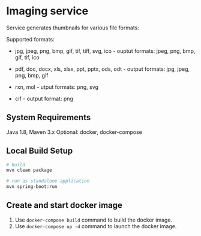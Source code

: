 # Imaging service

Service generates thumbnails for various file formats:

Supported formats:

* jpg, jpeg, png, bmp, gif, tif, tiff, svg, ico - ouptut formats: jpeg, png, bmp, gif, tif, ico 

* pdf, doc, docx, xls, xlsx, ppt, pptx, ods, odt - output formats: jpg, jpeg, png, bmp, gif

* rxn, mol - utput formats: png, svg

* cif - output format: png

## System Requirements

Java 1.8, Maven 3.x
Optional: docker, docker-compose

## Local Build Setup

```bash
# build
mvn clean package

# run as standalone application
mvn spring-boot:run
```

## Create and start docker image

1. Use `docker-compose build` command to build the docker image.
2. Use `docker-compose up -d` command to launch the docker image.
